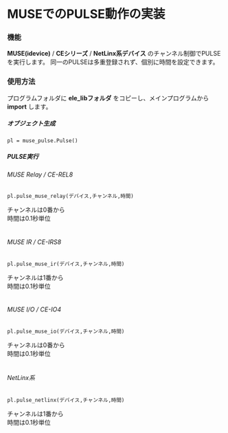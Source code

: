 # MUSEでのPULSE動作の実装

### 機能
**MUSE(idevice)** / **CEシリーズ** / **NetLinx系デバイス** のチャンネル制御でPULSEを実行します。
同一のPULSEは多重登録されず、個別に時間を設定できます。

### 使用方法

プログラムフォルダに **ele_libフォルダ** をコピーし、メインプログラムから **import** します。

##### オブジェクト生成

`pl = muse_pulse.Pulse()`

##### PULSE実行

###### MUSE Relay / CE-REL8<br/>
`pl.pulse_muse_relay(デバイス,チャンネル,時間)`

チャンネルは0番から<br/>
時間は0.1秒単位<br/><br/>

###### MUSE IR / CE-IRS8<br/>
`pl.pulse_muse_ir(デバイス,チャンネル,時間)`

チャンネルは1番から<br/>
時間は0.1秒単位<br/><br/>

###### MUSE I/O / CE-IO4<br/>
`pl.pulse_muse_io(デバイス,チャンネル,時間)`

チャンネルは0番から<br/>
時間は0.1秒単位<br/><br/>

###### NetLinx系<br/>
`pl.pulse_netlinx(デバイス,チャンネル,時間)`

チャンネルは1番から<br/>
時間は0.1秒単位<br/>
